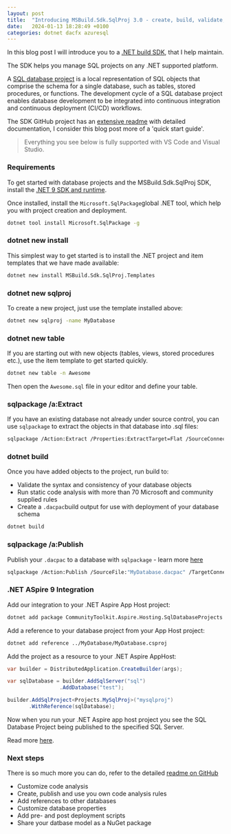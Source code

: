 ```yaml
---
layout: post
title:  "Introducing MSBuild.Sdk.SqlProj 3.0 - create, build, validate, analyze, pack and deploy SQL database projects with .NET 9"
date:   2024-01-13 18:28:49 +0100
categories: dotnet dacfx azuresql
---
```


In this blog post I will introduce you to a [.NET build SDK](https://github.com/rr-wfm/MSBuild.Sdk.SqlProj), that I help maintain.

The SDK helps you manage SQL projects on any .NET supported platform.

A [SQL database project](https://learn.microsoft.com/sql/tools/sql-database-projects/sql-database-projects) is a local representation of SQL objects that comprise the schema for a single database, such as tables, stored procedures, or functions. The development cycle of a SQL database project enables database development to be integrated into continuous integration and continuous deployment (CI/CD) workflows.

The SDK GitHub project has an [extensive readme](https://github.com/rr-wfm/MSBuild.Sdk.SqlProj/blob/master/README.md) with detailed documentation, I consider this blog post more of a 'quick start guide'.

> Everything you see below is fully supported with VS Code and Visual Studio.

### Requirements

To get started with database projects and the MSBuild.Sdk.SqlProj SDK, install the [.NET 9 SDK and runtime](https://dotnet.microsoft.com/download).

Once installed, install the `Microsoft.SqlPackage`global .NET tool, which help you with project creation and deployment.

```bash
dotnet tool install Microsoft.SqlPackage -g
```

### dotnet new install

This simplest way to get started is to install the .NET project and item templates that we have made available:

```bash
dotnet new install MSBuild.Sdk.SqlProj.Templates
```

### dotnet new sqlproj

To create a new project, just use the template installed above:

```bash
dotnet new sqlproj -name MyDatabase
```

### dotnet new table

If you are starting out with new objects (tables, views, stored procedures etc.), use the item template to get started quickly.

```bash
dotnet new table -n Awesome
```

Then open the `Awesome.sql` file in your editor and define your table.

### sqlpackage /a:Extract

If you have an existing database not already under source control, you can use `sqlpackage` to extract the objects in that database into .sql files:

```bash
sqlpackage /Action:Extract /Properties:ExtractTarget=Flat /SourceConnectionString:"<connection_string>" /TargetFile:Tables
```

### dotnet build

Once you have added objects to the project, run build to:

- Validate the syntax and consistency of your database objects
- Run static code analysis with more than 70 Microsoft and community supplied rules
- Create a `.dacpac`build output for use with deployment of your database schema 

```bash
dotnet build
```

### sqlpackage /a:Publish

Publish your `.dacpac` to a database with `sqlpackage` - learn more [here](https://learn.microsoft.com/sql/tools/sqlpackage/sqlpackage-publish)

```bash
sqlpackage /Action:Publish /SourceFile:"MyDatabase.dacpac" /TargetConnectionString:"Server=tcp:{yourserver}.database.windows.net,1433;Initial Catalog=MyDatabase;User ID=sqladmin;Password={your_password};Encrypt=True;TrustServerCertificate=False;Connection Timeout=30;"
```

### .NET ASpire 9 Integration

Add our integration to your .NET Aspire App Host project:

```bash
dotnet add package CommunityToolkit.Aspire.Hosting.SqlDatabaseProjects
```

Add a reference to your database project from your App Host project:

```bash
dotnet add reference ../MyDatabase/MyDatabase.csproj
```

Add the project as a resource to your .NET Aspire AppHost:

```csharp
var builder = DistributedApplication.CreateBuilder(args);

var sqlDatabase = builder.AddSqlServer("sql")
                 .AddDatabase("test");

builder.AddSqlProject<Projects.MySqlProj>("mysqlproj")
       .WithReference(sqlDatabase);
```

Now when you run your .NET Aspire app host project you see the SQL Database Project being published to the specified SQL Server.

Read more [here](https://learn.microsoft.com/dotnet/aspire/community-toolkit/hosting-sql-database-projects).

### Next steps 

There is so much more you can do, refer to the detailed  [readme on GitHub](https://github.com/rr-wfm/MSBuild.Sdk.SqlProj/README.md)

- Customize code analysis
- Create, publish and use you own code analysis rules
- Add references to other databases 
- Customize database properties
- Add pre- and post deployment scripts
- Share your datbase model as a NuGet package
